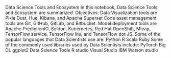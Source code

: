 Data Science Tools and Ecosystem
In this notebook, Data Science Tools and Ecosystem are summarized.
Objectives:
Data Visualization tools are Pixie Dust, Hue, Kibana, and Apache Superset
Code asset management tools are Git, GitHub, GitLab, and Bitbucket.
Model deployment tools are Apache PredictionIO, Seldon, Kubernetes, Red Hat OpenShift, Mleap, TensorFlow service, TensorFlow lite, and TensorFlow dot JS.
Some of the popular languages that Data Scientists use are:
Python
R
Scala
Ruby
Some of the commonly used libraries used by Data Scientists include:
PyTorch
Big DL
ggplot2
Data Science Tools
R studio
Visual Studio
IBM Watson studio
